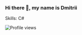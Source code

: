 ### Hi there 👋, my name is Dmitrii

Skills: C#

![Profile views](https://komarev.com/ghpvc/?username=webdkopytin)
